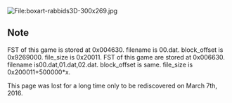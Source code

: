 ![<File:boxart-rabbids3D-300x269.jpg>](boxart-rabbids3D-300x269.jpg "File:boxart-rabbids3D-300x269.jpg")

## Note

FST of this game is stored at 0x004630. filename is 00.dat. block_offset
is 0x9269000. file_size is 0x20011. FST of this game are stored at
0x006630. filename is00.dat,01.dat,02.dat. block_offset is same.
file_size is 0x200011+500000\*x.

This page was lost for a long time only to be rediscovered on March 7th,
2016.